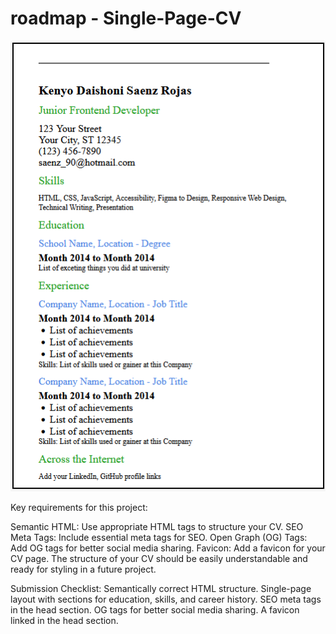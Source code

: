 # roadmap - Single-Page-CV

![Design preview for the Order summary card coding challenge](./img/CV.png)

Key requirements for this project:

Semantic HTML: Use appropriate HTML tags to structure your CV.
SEO Meta Tags: Include essential meta tags for SEO.
Open Graph (OG) Tags: Add OG tags for better social media sharing.
Favicon: Add a favicon for your CV page.
The structure of your CV should be easily understandable and ready for styling in a future project.

Submission Checklist:
Semantically correct HTML structure.
Single-page layout with sections for education, skills, and career history.
SEO meta tags in the head section.
OG tags for better social media sharing.
A favicon linked in the head section.
